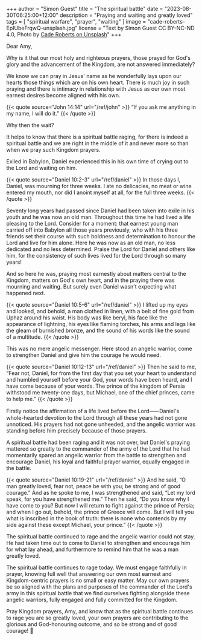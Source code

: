 +++
author = "Simon Guest"
title = "The spiritual battle"
date = "2023-08-30T06:25:00+12:00"
description = "Praying and waiting and greatly loved"
tags = [ "spiritual warfare", "prayer", "waiting" ]
image = "cade-roberts-EpIUbeFrqwQ-unsplash.jpg"
license = "Text by Simon Guest CC BY-NC-ND 4.0, Photo by [Cade Roberts on Unsplash](https://unsplash.com/photos/EpIUbeFrqwQ)"
+++

Dear Amy,

Why is it that our most holy and righteous prayers, those prayed for God's glory and the advancement of the Kingdom, are not answered immediately?

We know we can pray in Jesus' name as he wonderfully lays upon our hearts those things which are on his own heart. There is much joy in such praying and there is intimacy in relationship with Jesus as our own most earnest desires become aligned with his own.

{{< quote source="John 14:14" url="/ref/john" >}}
“If you ask me anything in my name, I will do it.”
{{< /quote >}}

Why then the wait?

It helps to know that there is a spiritual battle raging, for there is indeed a spiritual battle and we are right in the middle of it and never more so than when we pray such Kingdom prayers.

Exiled in Babylon, Daniel experienced this in his own time of crying out to the Lord and waiting on him.

{{< quote source="Daniel 10:2-3" url="/ref/daniel" >}}
In those days I, Daniel, was mourning for three weeks. I ate no delicacies, no meat or wine entered my mouth, nor did I anoint myself at all, for the full three weeks.
{{< /quote >}}

Seventy long years had passed since Daniel had been taken into exile in his youth and he was now an old man. Throughout this time he had lived a life pleasing to the Lord. Consider for a moment: that earnest young man carried off into Babylon all those years previously, who with his three friends set their course with such boldness and determination to honour the Lord and live for him alone. Here he was now as an old man, no less dedicated and no less determined. Praise the Lord for Daniel and others like him, for the consistency of such lives lived for the Lord through so many years!

And so here he was, praying most earnestly about matters central to the Kingdom, matters on God's own heart, and in the praying there was mourning and waiting. But surely even Daniel wasn't expecting what happened next.

{{< quote source="Daniel 10:5-6" url="/ref/daniel" >}}
I lifted up my eyes and looked, and behold, a man clothed in linen, with a belt of fine gold from Uphaz around his waist. His body was like beryl, his face like the appearance of lightning, his eyes like flaming torches, his arms and legs like the gleam of burnished bronze, and the sound of his words like the sound of a multitude.
{{< /quote >}}

This was no mere angelic messenger. Here stood an angelic warrior, come to strengthen Daniel and give him the courage he would need.

{{< quote source="Daniel 10:12-13" url="/ref/daniel" >}}
Then he said to me, “Fear not, Daniel, for from the first day that you set your heart to understand and humbled yourself before your God, your words have been heard, and I have come because of your words. The prince of the kingdom of Persia withstood me twenty-one days, but Michael, one of the chief princes, came to help me.”
{{< /quote >}}

Firstly notice the affirmation of a life lived before the Lord⸺Daniel's whole-hearted devotion to the Lord through all these years had not gone unnoticed. His prayers had not gone unheeded, and the angelic warrior was standing before him precisely because of those prayers.

A spiritual battle had been raging and it was not over, but Daniel's praying mattered so greatly to the commander of the army of the Lord that he had momentarily spared an angelic warrior from the battle to strengthen and encourage Daniel, his loyal and faithful prayer warrior, equally engaged in the battle.

{{< quote source="Daniel 10:19-21" url="/ref/daniel" >}}
And he said, “O man greatly loved, fear not, peace be with you; be strong and of good courage.” And as he spoke to me, I was strengthened and said, “Let my lord speak, for you have strengthened me.” Then he said, “Do you know why I have come to you? But now I will return to fight against the prince of Persia; and when I go out, behold, the prince of Greece will come. But I will tell you what is inscribed in the book of truth: there is none who contends by my side against these except Michael, your prince.”
{{< /quote >}}

The spiritual battle continued to rage and the angelic warrior could not stay. He had taken time out to come to Daniel to strengthen and encourage him for what lay ahead, and furthermore to remind him that he was a man greatly loved.

The spiritual battle continues to rage today. We must engage faithfully in prayer, knowing full well that answering our own most earnest and Kingdom-centric prayers is no small or easy matter. May our own prayers be so aligned with the plans and purposes of the commander of the Lord's army in this spiritual battle that we find ourselves fighting alongside these angelic warriors, fully engaged and fully committed for the Kingdom.

Pray Kingdom prayers, Amy, and know that as the spiritual battle continues to rage you are so greatly loved, your own prayers are contributing to the glorious and God-honouring outcome, and so be strong and of good courage! 🙏
